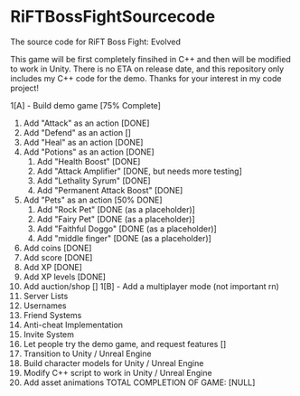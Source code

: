 # RiFTBossFightSourcecode
The source code for RiFT Boss Fight: Evolved

This game will be first completely finsihed in C++ and then will be modified to work in Unity.
There is no ETA on release date, and this repository only includes my C++ code for the demo.
Thanks for your interest in my code project!

1[A] - Build demo game [75% Complete]
   1. Add "Attack" as an action [DONE]
   2. Add "Defend" as an action []
   3. Add "Heal" as an action [DONE]
   4. Add "Potions" as an action [DONE]
      1. Add "Health Boost" [DONE]
      2. Add "Attack Amplifier" [DONE, but needs more testing]
      3. Add "Lethality Syrum" [DONE]
      4. Add "Permanent Attack Boost" [DONE]
   5. Add "Pets" as an action [50% DONE]
      1. Add "Rock Pet" [DONE (as a placeholder)]
      2. Add "Fairy Pet" [DONE (as a placeholder)]
      3. Add "Faithful Doggo" [DONE (as a placeholder)]
      4. Add "middle finger" [DONE (as a placeholder)]
   6. Add coins [DONE]
   7. Add score [DONE]
   8. Add XP [DONE]
   9. Add XP levels [DONE]
   10. Add auction/shop []
1[B] - Add a multiplayer mode (not important rn)
  1. Server Lists
  2. Usernames
  3. Friend Systems
  4. Anti-cheat Implementation
  5. Invite System
6. Let people try the demo game, and request features []
7. Transition to Unity / Unreal Engine
8. Build character models for Unity / Unreal Engine
9. Modify C++ script to work in Unity / Unreal Engine
10. Add asset animations
TOTAL COMPLETION OF GAME: [NULL]

